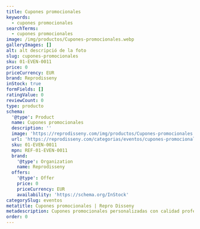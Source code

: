 ```yaml
---
title: Cupones promocionales
keywords:
  - cupones promocionales
searchTerms:
  - cupones promocionales
image: /img/productos/Cupones-promocionales.webp
galleryImages: []
alt: alt descripció de la foto
slug: cupones-promocionales
sku: 01-EVEN-0011
price: 0
priceCurrency: EUR
brand: Reprodisseny
inStock: true
formFields: []
ratingValue: 0
reviewCount: 0
type: producto
schema:
  '@type': Product
  name: Cupones promocionales
  description: ''
  image: 'https://reprodisseny.com/img/productos/Cupones-promocionales.webp'
  url: 'https://reprodisseny.com/categorias/eventos/cupones-promocionales'
  sku: 01-EVEN-0011
  mpn: REF-01-EVEN-0011
  brand:
    '@type': Organization
    name: Reprodisseny
  offers:
    '@type': Offer
    price: 0
    priceCurrency: EUR
    availability: 'https://schema.org/InStock'
categorySlug: eventos
metatitle: Cupones promocionales | Repro Disseny
metadescription: Cupones promocionales personalizadas con calidad profesional en Cataluña.
order: 0
---
```


